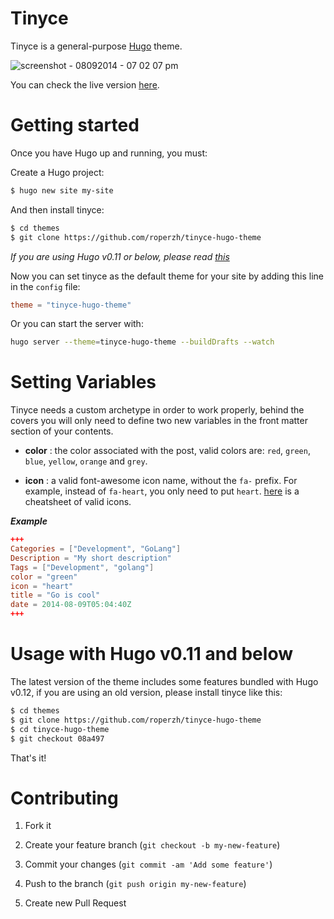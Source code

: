 Tinyce
===

Tinyce is a general-purpose [Hugo](http://hugo.spf13.com) theme.

![screenshot - 08092014 - 07 02 07 pm](https://cloud.githubusercontent.com/assets/4419992/3867787/120f0158-2011-11e4-9f50-0ccfa162cdd2.png)

You can check the live version [here](http://roperzh.github.io/tinyce-hugo-theme/).

Getting started
===

Once you have Hugo up and running, you must:

Create a Hugo project:

```bash
$ hugo new site my-site
```

And then install tinyce:

```bash
$ cd themes
$ git clone https://github.com/roperzh/tinyce-hugo-theme
```

*If you are using Hugo v0.11 or below, please read [this](https://github.com/roperzh/tinyce-hugo-theme/#usage-with-hugo-v011-and-below)*

Now you can set tinyce as the default theme for your site by adding this line
in the `config` file:

```toml
theme = "tinyce-hugo-theme"
```

Or you can start the server with:

```bash
hugo server --theme=tinyce-hugo-theme --buildDrafts --watch
```

Setting Variables
===

Tinyce needs a custom archetype in order to work properly, behind the covers
you will only need to define two new variables in the front matter section of
your contents.

- **color** : the color associated with the post, valid colors are: `red`,
`green`, `blue`, `yellow`, `orange` and `grey`.

- **icon** : a valid font-awesome icon name, without the `fa-` prefix. For example,
instead of `fa-heart`, you only need to put `heart`. [here](http://fortawesome.github.io/Font-Awesome/cheatsheet/)
is a cheatsheet of valid icons.

***Example***

```toml
+++
Categories = ["Development", "GoLang"]
Description = "My short description"
Tags = ["Development", "golang"]
color = "green"
icon = "heart"
title = "Go is cool"
date = 2014-08-09T05:04:40Z
+++

```

Usage with Hugo v0.11 and below
===

The latest version of the theme includes some features bundled with Hugo v0.12,
if you are using an old version, please install tinyce like this:

```bash
$ cd themes
$ git clone https://github.com/roperzh/tinyce-hugo-theme
$ cd tinyce-hugo-theme
$ git checkout 08a497
```

That's it!

Contributing
===

1. Fork it

2. Create your feature branch (`git checkout -b my-new-feature`)

3. Commit your changes (`git commit -am 'Add some feature'`)

4. Push to the branch (`git push origin my-new-feature`)

5. Create new Pull Request
